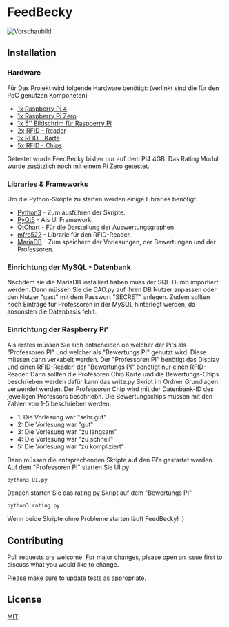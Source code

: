 # FeedBecky
![Vorschaubild](https://github.com/CrystalCake/IoTFeedbackSystem/blob/master/Images/Kontrollsystem.PNG)
## Installation

### Hardware
Für Das Projekt wird folgende Hardware benötigt: (verlinkt sind die für den PoC genutzen Komponeten)
  -  [1x Raspberry Pi 4](https://www.amazon.de/dp/B07W7Q6ZC9/?coliid=IZF6YUG2OX3TS&colid=2X693NO2NPXBG&psc=1&ref_=lv_ov_lig_dp_it)
  -  [1x Raspberry Pi Zero](https://www.amazon.de/dp/B072LWBL37/?coliid=I1YLWHU8D9MAOJ&colid=2X693NO2NPXBG&psc=0&ref_=lv_ov_lig_dp_it)
  - [1x 5'' Bildschrim für Raspberry Pi](https://www.amazon.de/dp/B07YCBWRQP/?coliid=I2CIO40FHBZFQE&colid=2X693NO2NPXBG&psc=1&ref_=lv_ov_lig_dp_it)
  - [2x RFID - Reader](https://www.amazon.de/dp/B076HSDF2Y/?coliid=I2YK48HJ96HRZJ&colid=2X693NO2NPXBG&psc=1&ref_=lv_ov_lig_dp_it)
  - [1x RFID - Karte](https://www.amazon.de/dp/B076HSDF2Y/?coliid=I2YK48HJ96HRZJ&colid=2X693NO2NPXBG&psc=1&ref_=lv_ov_lig_dp_it)
  - [5x RFID - Chips](https://www.amazon.de/dp/B076HSDF2Y/?coliid=I2YK48HJ96HRZJ&colid=2X693NO2NPXBG&psc=1&ref_=lv_ov_lig_dp_it)
  
Getestet wurde FeedBecky bisher nur auf dem Pi4 4GB. Das Rating Modul wurde zusätzlich noch mit einem Pi Zero getestet.


### Libraries & Frameworks
Um die Python-Skripte zu starten werden einige Libraries benötigt.
  - [Python3](https://www.python.org/) - Zum ausführen der Skripte.
  - [PyQt5](https://pypi.org/project/PyQt5/)  - Als UI Framework.
  - [QtChart](https://doc.qt.io/qt-5/qtcharts-index.html) - Für die Darstellung der Auswertungsgraphen.
  - [mfrc522](https://github.com/miguelbalboa/rfid) - Librarie für den RFID-Reader.
  - [MariaDB](https://mariadb.com/) - Zum speichern der Vorlesungen, der Bewertungen und der Professoren.



### Einrichtung der MySQL - Datenbank
Nachdem sie die MariaDB installiert haben muss der SQL-Dumb importiert werden. Dann müssen Sie die DAO.py auf ihren DB Nutzer anpassen oder den Nutzer "gast" mit dem Passwort "SECRET" anlegen. Zudem sollten noch Einträge für Professoren in der MySQL hinterlegt werden, da ansonsten die Datenbasis fehlt.

### Einrichtung der Raspberry Pi'
Als erstes müssen Sie sich entscheiden ob welcher der Pi's als "Professoren PI" und welcher als "Bewertungs PI" genutzt wird. Diese müssen dann verkabelt werden. Der "Professoren PI" benötigt das Display und einen RFID-Reader, der "Bewertungs PI" benötigt nur einen RFID-Reader. Dann sollten die Profesoren Chip Karte und die Bewertungs-Chips beschrieben werden dafür kann das write.py Skript im Ordner Grundlagen verwendet werden. Der Professoren Chip wird mit der Datenbank-ID des jeweiligen Professors beschriebn. Die Bewertungschips müssen mit den Zahlen von 1-5 beschrieben werden.
- 1: Die Vorlesung war "sehr gut"
- 2: Die Vorlesung war "gut"
- 3: Die Vorlesung war "zu langsam"
- 4: Die Vorlesung war "zu schnell"
- 5: Die Vorlesung war "zu kompliziert"

Dann müssen die entsprechenden Skripte auf den Pi's gestartet werden. Auf dem "Professoren PI" starten Sie UI.py

```bash
python3 UI.py
```

Danach starten Sie das rating.py Skript auf dem "Bewertungs PI"
```bash
python3 rating.py
```

Wenn beide Skripte ohne Probleme starten läuft FeedBecky! :)

## Contributing
Pull requests are welcome. For major changes, please open an issue first to discuss what you would like to change.

Please make sure to update tests as appropriate.

## License
[MIT](https://choosealicense.com/licenses/mit/)
